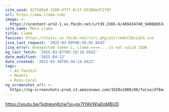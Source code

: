 ```yaml
---
site_uuid: 027585e8-3380-47ff-8c1f-03389edf2f9f
url: https://www.llama.com/
image: >-
  https://scontent-arn2-1.xx.fbcdn.net/v/t39.2365-6/469434740_940886534071882_1120629007224700925_n.jpg?_nc_cat=109&ccb=1-7&_nc_sid=aa6a2f&_nc_ohc=9V62fU3Dz2UQ7kNvgH_tAzE&_nc_oc=AdhcsYDR8TdVmmtRBKU1MBUuClf6vUVkNIF_Wt2sbnzGZTApi84WEjla0RWz40YMY50&_nc_zt=14&_nc_ht=scontent-arn2-1.xx&_nc_gid=A8ywqQtdd6lE8o0x37bOwxN&oh=00_AYEAFVe9qEr25ei4uEMbhIRWUuTFdiN57uG9HRk5Z04H6w&oe=67D05A95
site_name: Meta Llama
title: Llama
favicon: https://static.xx.fbcdn.net/rsrc.php/y5/r/m4nf26cLQxS.ico
jina_last_request: '2025-03-09T06:45:01.844Z'
jina_error: Unexpected token L, Llama ====... is not valid JSON
og_last_fetch: '2025-03-07T05:19:18.954Z'
date_modified: '2025-04-12'
date_created: '2025-03-30T05:44:14.842Z'
tags:
  - AI-Toolkit
  - Models
  - Runs-Local
og_screenshot_url: >-
  https://og-screenshots-prod.s3.amazonaws.com/1920x1080/80/false/df8ad8c0f812c495f40b9aad37c7d29fd1e6d795225879d49e62a6019fe20a8d.jpeg
---
```














https://youtu.be/1xdneyn6zjw?si=px7IYAVWjaEpMBUD

